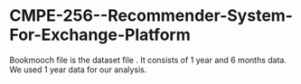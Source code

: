 # CMPE-256--Recommender-System-For-Exchange-Platform


Bookmooch file is the dataset file . It consists of 1 year and 6 months data.
We used 1 year data for our analysis.
